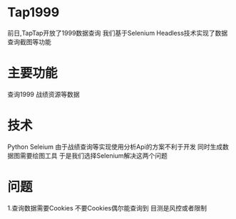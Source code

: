 # Tap1999
前日,TapTap开放了1999数据查询
我们基于Selenium Headless技术实现了数据查询截图等功能

# 主要功能
查询1999 战绩资源等数据

# 技术
Python Seleium
由于战绩查询等实现使用分析Api的方案不利于开发 同时生成数据图需要绘图工具 于是我们选择Selenium解决这两个问题

# 问题
1.查询数据需要Cookies 不要Cookies偶尔能查询到 目测是风控或者限制
